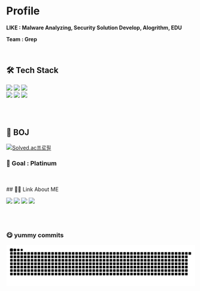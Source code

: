 # Profile
**LIKE : Malware Analyzing, Security Solution Develop, Alogrithm, EDU**

**Team : Grep**

<br>

## 🛠️ Tech Stack

<!--
<img src="https://img.shields.io/badge/[쓰고 싶은 텍스트]-[컬러 코드]?style=flat-square&logo=[브랜드 이름]&logoColor=white"/></a>
<img src="https://img.shields.io/badge/VirusTotal-394EFF?style=flat-square&logo=VirusTotal&logoColor=white"/></a>
-->
<img src="https://img.shields.io/badge/Python-3776AB?style=flat-square&logo=Python&logoColor=white"/></a>
<img src="https://img.shields.io/badge/C-A8B9CC?style=flat-square&logo=C&logoColor=white"/></a>
<img src="https://img.shields.io/badge/C++-00599C?style=flat-square&logo=C%2B%2B&logoColor=white"/></a>
<br>
<img src="https://img.shields.io/badge/MySQL-4479A1?style=flat-square&logo=MySQL&logoColor=white"/></a>
<img src="https://img.shields.io/badge/Visual_Studio_Code-007ACC?style=flat-square&logo=Visual Studio Code&logoColor=white"/></a>
<img src="https://img.shields.io/badge/Xcode-147EFB?style=flat-square&logo=Xcode&logoColor=white"/></a>

<br>
<br>

## 🙂 BOJ
[![Solved.ac프로필](http://mazassumnida.wtf/api/v2/generate_badge?boj=shineild71)](https://solved.ac/shineild71)
### 🚩 Goal : Platinum

<br>
<br>
## 👨‍💻 Link About ME

<a href="https://www.notion.so/eild/Kang-shin-il-5e21cd5adee540bab02a15a95da55524" target="_blank"><img src="https://img.shields.io/badge/Portfolio-000000?style=flat-square&logo=Notion&logoColor=white"/></a>
<a href="https://shineild-security.tistory.com" target="_blank"><img src="https://img.shields.io/badge/Blog-000000?style=flat-square&logo=Bloglovin&logoColor=white"/></a>
<img src="https://img.shields.io/badge/shin.eild71@gmail.cocm-EA4335?style=flat-square&logo=Gmail&logoColor=white"/></a>
<a href="https://www.facebook.com/profile.php?id=100023346488534" target="_blank"><img src="https://img.shields.io/badge/Facebook-1877F2?style=flat-square&logo=Facebook&logoColor=white"/></a>

<br>
<br>

### 😋 yummy commits
![snake gif](https://github.com/shineild/shineild/blob/output/github-contribution-grid-snake.svg)
